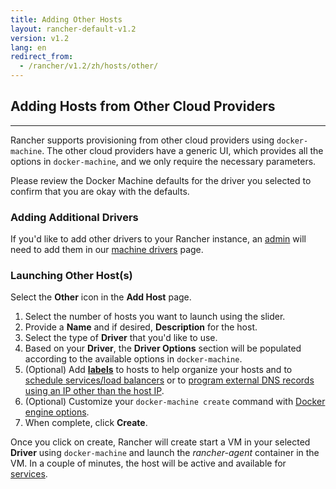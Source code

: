 ```yaml
---
title: Adding Other Hosts
layout: rancher-default-v1.2
version: v1.2
lang: en
redirect_from:
  - /rancher/v1.2/zh/hosts/other/
---
```


## Adding Hosts from Other Cloud Providers
---

Rancher supports provisioning from other cloud providers using `docker-machine`. The other cloud providers have a generic UI, which provides all the options in `docker-machine`, and we only require the necessary parameters.

Please review the Docker Machine defaults for the driver you selected to confirm that you are okay with the defaults.

### Adding Additional Drivers

If you'd like to add other drivers to your Rancher instance, an [admin]({{site.baseurl}}/rancher/{{page.version}}/{{page.lang}}/configuration/accounts/#admin) will need to add them in our [machine drivers]({{site.baseurl}}/rancher/{{page.version}}/{{page.lang}}/configuration/machine-drivers/) page.

### Launching Other Host(s)

Select the **Other** icon in the **Add Host** page.

1. Select the number of hosts you want to launch using the slider.
2. Provide a **Name** and if desired, **Description** for the host.
3. Select the type of **Driver** that you'd like to use.
4. Based on your **Driver**, the **Driver Options** section will be populated according to the available options in `docker-machine`.
5. (Optional) Add **[labels]({{site.baseurl}}/rancher/{{page.version}}/{{page.lang}}/hosts/#labels)** to hosts to help organize your hosts and to [schedule services/load balancers]({{site.baseurl}}/rancher/{{page.version}}/{{page.lang}}/cattle/scheduling/) or to [program external DNS records using an IP other than the host IP]({{site.baseurl}}/rancher/{{page.version}}/{{page.lang}}/cattle/external-dns-service/#using-a-specific-ip-for-external-dns).
6. (Optional) Customize your `docker-machine create` command with [Docker engine options](https://docs.docker.com/machine/reference/create/#specifying-configuration-options-for-the-created-docker-engine).
7. When complete, click **Create**.

Once you click on create, Rancher will create start a VM in your selected **Driver** using `docker-machine` and launch the _rancher-agent_ container in the VM. In a couple of minutes, the host will be active and available for [services]({{site.baseurl}}/rancher/{{page.version}}/{{page.lang}}/cattle/adding-services/).
